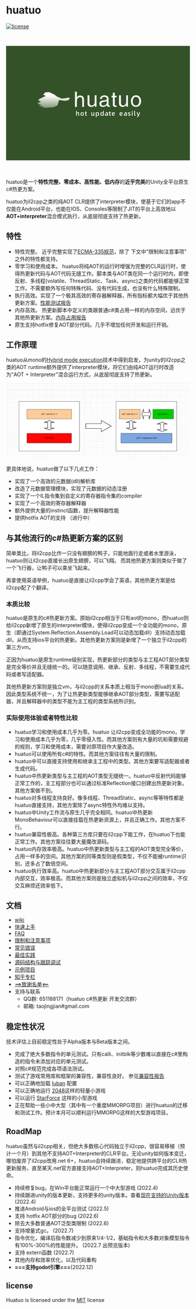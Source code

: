 
# huatuo

[![license](http://img.shields.io/badge/license-MIT-blue.svg)](https://opensource.org/licenses/MIT)

<br/>

![icon](docs/images/logo.png)

<br/>

huatuo是一个**特性完整、零成本、高性能、低内存**的**近乎完美**的Unity全平台原生c#热更方案。

huatuo为il2cpp之类的纯AOT CLR提供了interpreter模块，使基于它们的app不仅能在Android平台，也能在IOS、Consoles等限制了JIT的平台上高效地以**AOT+interpreter**混合模式执行，从底层彻底支持了热更新。

## 特性

- 特性完整。 近乎完整实现了[ECMA-335规范](https://www.ecma-international.org/publications-and-standards/standards/ecma-335/)，除了 下文中"限制和注意事项" 之外的特性都支持。
- 零学习和使用成本。 huatuo将纯AOT的运行时增强为完整的CLR运行时，使得热更新代码与AOT代码无缝工作。脚本类与AOT类在同一个运行时内，即使反射、多线程(volatile、ThreadStatic、Task、async)之类的代码都能够正常工作。不需要额外写任何特殊代码、没有代码生成，也没有什么特殊限制。
- 执行高效。实现了一个极其高效的寄存器解释器，所有指标都大幅优于其他热更新方案。[性能测试报告](docs/benchmark.md)
- 内存高效。 热更新脚本中定义的类跟普通c#类占用一样的内存空间，远优于其他热更新方案。[内存占用报告](docs/memory.md)
- 原生支持hotfix修复AOT部分代码。几乎不增加任何开发和运行开销。

## 工作原理

huatuo从mono的[Hybrid mode execution](https://developpaper.com/new-net-interpreter-mono-has-arrived/)技术中得到启发，为unity的il2cpp之类的AOT runtime额外提供了interpreter模块，将它们由纯AOT运行时改造为"AOT + Interpreter"混合运行方式，从底层彻底支持了热更新。

![icon](docs/images/architecture.png)

更具体地说，huatuo做了以下几点工作：

- 实现了一个高效的元数据(dll)解析库
- 改造了元数据管理模块，实现了元数据的动态注册
- 实现了一个IL指令集到自定义的寄存器指令集的compiler
- 实现了一个高效的寄存器解释器
- 额外提供大量的instinct函数，提升解释器性能
- 提供hotfix AOT的支持 （进行中）

## 与其他流行的c#热更新方案的区别

简单类比，将il2cpp比作一只没有翅膀的鸭子，只能地面行走或者水里游泳，huatuo则让il2cpp直接长出原生翅膀，可以飞翔。 而其他热更方案则类似于做了一个飞行器，让鸭子可以乘坐飞起来。

再拿使用英语举例，huatuo是直接让il2cpp学会了英语，其他热更方案是给il2cpp配了个翻译。

### 本质比较

huatuo是原生的c#热更新方案。原始il2cpp相当于只有aot的mono，而huatuo则给il2cpp新增了原生的interpreter模块，使得il2cpp变成一个全功能的mono，原生（即通过System.Reflection.Assembly.Load可以动态加载dll）支持动态加载dll，从而支持ios平台的热更新。其他热更新方案则是新增了一个独立于il2cpp的第三方vm。

正因为huatuo是原生runtime级别实现，热更新部分的类型与主工程AOT部分类型是完全等价并且无缝统一的。可以随意调用、继承、反射、多线程，不需要生成代码或者写适配器。

其他热更新方案则是独立vm，与il2cpp的关系本质上相当于mono嵌lua的关系。因此类型系统不统一，为了让热更新类型能够继承AOT部分类型，需要写适配器，并且解释器中的类型不能为主工程的类型系统所识别。

### 实际使用体验或者特性比较

- huatuo学习和使用成本几乎为零。huatuo 让il2cpp变成全功能的mono，学习和使用成本几乎为零，几乎零侵入性。而其他方案则有大量的坑和需要规避的规则，学习和使用成本，需要对原项目作大量改造。
- huatuo可以使用所有c#的特性。而其他方案往往有大量的限制。
- huatuo中可以直接支持使用和继承主工程中的类型。其他方案要写适配器或者生成代码。
- huatuo中热更新类型与主工程的AOT类型无缝统一。huatuo中反射代码能够正常工作的，主工程部分也可以通过标准Reflection接口创建出热更新对象。其他方案做不到。
- huatuo对多线程支持良好。像多线程、ThreadStatic、async等等特性都是huatuo直接支持，其他方案除了async特性外均难以支持。
- huatuo中Unity工作流与原生几乎完全相同。huatuo中热更新MonoBehaviour可以直接挂载在热更新资源上，并且正确工作。其他方案不行。
- huatuo兼容性极高。各种第三方库只要在il2cpp下能工作，在huatuo下也能正常工作。其他方案往往要大量魔改源码。
- huatuo内存效率极高。huatuo中热更新类型与主工程的AOT类型完全等价，占用一样多的空间。其他方案的同等类型则是假类型，不仅不能被runtime识别，还多占了数倍空间。
- huatuo执行效率高。huatuo中热更新部分与主工程AOT部分交互属于il2cpp内部交互，效率极高。而其他方案则是独立虚拟机与il2cpp之间的效率，不仅交互麻烦还效率低下。

## 文档

- [wiki](docs/home.md)
- [快速上手](docs/start_up.md)
- [FAQ](docs/FAQ.md)
- [限制和注意事项](docs/limit.md)
- [常见错误](docs/common_errors.md)
- [最佳实践](docs/best_practices.md)
- [源码结构与跟踪调试](docs/source_inspect.md)
- [示例项目](https://github.com/focus-creative-games/huatuo_trial)
- [知乎专栏](https://www.zhihu.com/column/c_1489549396035870720)
- [==>致谢名单<==](docs/donate.md)
- 支持与联系
  - QQ群: 651188171（huatuo c#热更新 开发交流群）
  - 邮箱: taojingjian#gmail.com

## 稳定性状况

技术评估上目前稳定性处于Alpha版本与Beta版本之间。

- 完成了绝大多数指令的单元测试。只有calli、initblk等少数难以直接在c#里构造的指令未添加对应的单元测试。
- 对照c#规范完成各项语法测试。
- 测试了游戏常用库和框架的兼容性，兼容性良好。 参见[兼容性报告](docs/compatible.md)
- 可以正确地加载 [luban](https://github.com/focus-creative-games/luban) 配置
- 可以正确地运行 [2048](https://github.com/dgkanatsios/2048)这样的轻量小游戏
- 可以运行 [StarForce](https://github.com/EllanJiang/StarForce) 这样的小型游戏
- 正在帮助一些小中大型（其中有一个重度MMORPG项目）进行huatuo的迁移和测试工作。预计本月可以顺利运行MMORPG这样的大型游戏项目。

## RoadMap

huatuo虽然与il2cpp相关，但绝大多数核心代码独立于il2cpp，很容易移植（预计一个月）到其他不支持AOT+Interpreter的CLR平台。无论unity如何版本变迁，哪怕废弃了il2cpp改用.net 6+，huatuo会持续跟进，稳定地提供跨平台的CLR热更新服务，直至某天.net官方直接支持AOT+Interpreter，则huatuo完成其历史使命。

- 持续修复bug，在Win平台能正常运行一个中大型游戏 (2022.4)
- 持续跟进unity的版本更新，支持更多的unity版本。查看[现在支持的Unity版本](docs/support_versions.md) (2022.4)
- 推进Android与ios的全平台测试 (2022.5)
- 支持 hotfix AOT部分的bug (2022.6)
- 除去大多数普通AOT泛型类限制 (2022.6)
- 支持增量式gc。 (2022.7)
- 指令优化，编译后指令数减少到原来1/4-1/2，基础指令和大多数对象模型指令有100%-300%的性能提升。 (2022.7 出预览版本)
- 支持 extern函数 (2022.7)
- 其他内存和效率优化，以及代码重构
- **===支持godot引擎===**(2022.12)

## license

Huatuo is licensed under the [MIT](https://github.com/focus-creative-games/luban/blob/main/LICENSE.TXT) license
